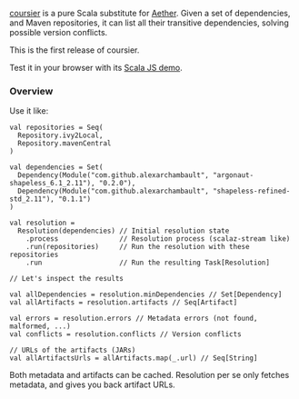 [coursier](https://github.com/alexarchambault/coursier/) is a pure Scala
substitute for [Aether](http://www.eclipse.org/aether/). Given a set
of dependencies, and Maven repositories, it can list all their transitive
dependencies, solving possible version conflicts.

This is the first release of coursier.

Test it in your browser with its [Scala JS demo](https://alexarchambault.github.io/coursier/#demo).

### Overview

Use it like:

    val repositories = Seq(
      Repository.ivy2Local,
      Repository.mavenCentral
    )

    val dependencies = Set(
      Dependency(Module("com.github.alexarchambault", "argonaut-shapeless_6.1_2.11"), "0.2.0"),
      Dependency(Module("com.github.alexarchambault", "shapeless-refined-std_2.11"), "0.1.1")
    )

    val resolution =
      Resolution(dependencies) // Initial resolution state
        .process               // Resolution process (scalaz-stream like)
        .run(repositories)     // Run the resolution with these repositories
        .run                   // Run the resulting Task[Resolution]

    // Let's inspect the results

    val allDependencies = resolution.minDependencies // Set[Dependency]
    val allArtifacts = resolution.artifacts // Seq[Artifact]

    val errors = resolution.errors // Metadata errors (not found, malformed, ...)
    val conflicts = resolution.conflicts // Version conflicts

    // URLs of the artifacts (JARs)
    val allArtifactsUrls = allArtifacts.map(_.url) // Seq[String]

Both metadata and artifacts can be cached. Resolution per se only fetches
metadata, and gives you back artifact URLs.
